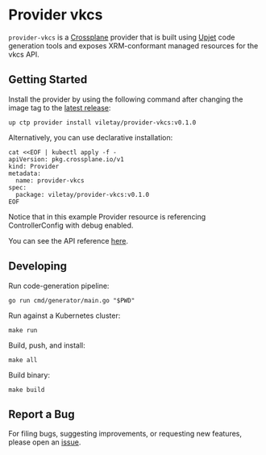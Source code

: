 # Provider vkcs

`provider-vkcs` is a [Crossplane](https://crossplane.io/) provider that
is built using [Upjet](https://github.com/crossplane/upjet) code
generation tools and exposes XRM-conformant managed resources for the
vkcs API.

## Getting Started

Install the provider by using the following command after changing the image tag
to the [latest release](https://marketplace.upbound.io/providers/viletay/provider-vkcs):
```
up ctp provider install viletay/provider-vkcs:v0.1.0
```

Alternatively, you can use declarative installation:
```
cat <<EOF | kubectl apply -f -
apiVersion: pkg.crossplane.io/v1
kind: Provider
metadata:
  name: provider-vkcs
spec:
  package: viletay/provider-vkcs:v0.1.0
EOF
```

Notice that in this example Provider resource is referencing ControllerConfig with debug enabled.

You can see the API reference [here](https://doc.crds.dev/github.com/viletay/provider-vkcs).

## Developing

Run code-generation pipeline:
```console
go run cmd/generator/main.go "$PWD"
```

Run against a Kubernetes cluster:

```console
make run
```

Build, push, and install:

```console
make all
```

Build binary:

```console
make build
```

## Report a Bug

For filing bugs, suggesting improvements, or requesting new features, please
open an [issue](https://github.com/viletay/provider-vkcs/issues).
